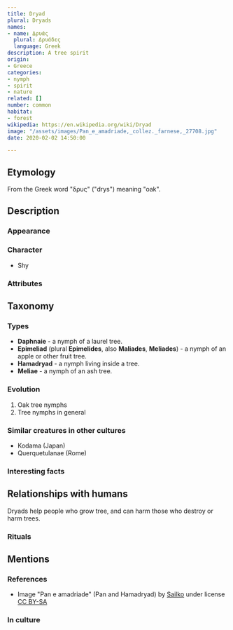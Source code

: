 ```yaml
---
title: Dryad
plural: Dryads
names:
- name: Δρυάς
  plural: Δρυάδες
  language: Greek
description: A tree spirit
origin:
- Greece
categories:
- nymph
- spirit
- nature
related: []
number: common
habitat:
- forest
wikipedia: https://en.wikipedia.org/wiki/Dryad
image: "/assets/images/Pan_e_amadriade,_collez._farnese,_27708.jpg"
date: 2020-02-02 14:50:00

---
```

## Etymology

From the Greek word "δρυς" ("drys") meaning "oak".

## Description

### Appearance

### Character

* Shy

### Attributes

## Taxonomy

### Types

* **Daphnaie** - a nymph of a laurel tree.
* **Epimeliad** (plural **Epimelides**, also **Maliades**, **Meliades**) - a nymph of an apple or other fruit tree.
* **Hamadryad** - a nymph living inside a tree.
* **Meliae** - a nymph of an ash tree.

### Evolution

1. Oak tree nymphs
2. Tree nymphs in general

### Similar creatures in other cultures

* Kodama (Japan)
* Querquetulanae (Rome)

### Interesting facts

## Relationships with humans

Dryads help people who grow tree, and can harm those who destroy or harm trees.

### Rituals

## Mentions

### References

* Image "Pan e amadriade" (Pan and Hamadryad) by [Sailko](https://commons.wikimedia.org/wiki/File:Pan_e_amadriade,_collez._farnese,_27708.jpg) under license [CC BY-SA](https://creativecommons.org/licenses/by-sa/3.0)

### In culture
